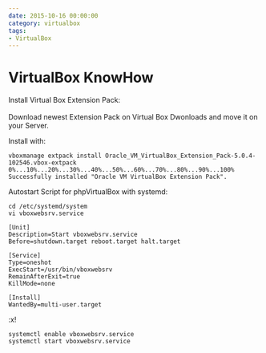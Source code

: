 ```yaml
--- 
date: 2015-10-16 00:00:00
category: virtualbox
tags: 
- VirtualBox
---
```

# VirtualBox KnowHow

Install Virtual Box Extension Pack:<br>
<br>
Download newest Extension Pack on Virtual Box Dwonloads and move it on your Server. 

Install with:

    vboxmanage extpack install Oracle_VM_VirtualBox_Extension_Pack-5.0.4-102546.vbox-extpack
    0%...10%...20%...30%...40%...50%...60%...70%...80%...90%...100%
    Successfully installed "Oracle VM VirtualBox Extension Pack".

Autostart Script for phpVirtualBox with systemd:

    cd /etc/systemd/system
    vi vboxwebsrv.service
    
    [Unit]
    Description=Start vboxwebsrv.service
    Before=shutdown.target reboot.target halt.target
    
    [Service]
    Type=oneshot
    ExecStart=/usr/bin/vboxwebsrv
    RemainAfterExit=true
    KillMode=none
    
    [Install]
    WantedBy=multi-user.target
    
:x!

    systemctl enable vboxwebsrv.service
    systemctl start vboxwebsrv.service
